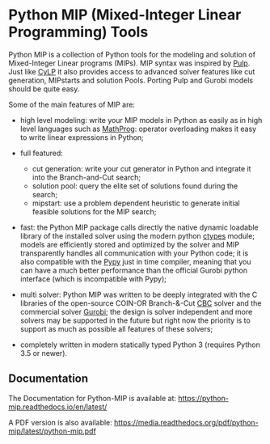# Python MIP (Mixed-Integer Linear Programming) Tools

Python MIP is a collection of Python tools for the modeling and solution
of Mixed-Integer Linear programs (MIPs). MIP syntax was inspired by
[Pulp](https://github.com/coin-or/pulp). Just like
[CyLP](https://github.com/coin-or/CyLP) it also provides access to
advanced solver features like cut generation, MIPstarts and solution
Pools. Porting Pulp and Gurobi models should be quite easy.

Some of the main features of MIP are:

* high level modeling: write your MIP models in Python as easily as in
  high level languages such as
  [MathProg](https://en.wikibooks.org/wiki/GLPK/GMPL_(MathProg)): 
  operator overloading makes it easy to write linear expressions in Python;

* full featured:
    - cut generation: write your cut generator in Python and integrate it
      into the Branch-and-Cut search;
    - solution pool: query the elite set of solutions found during the
      search;
    - mipstart: use a problem dependent heuristic to generate initial
      feasible solutions for the MIP search;

* fast: the Python MIP package calls directly the native dynamic loadable
  library of the installed solver using the modern python
  [ctypes](https://docs.python.org/3/library/ctypes.html) module; models
  are efficiently stored and optimized by the solver and MIP transparently
  handles all communication with your Python code; it is also compatible
  with the [Pypy](https://pypy.org/) just in time compiler, meaning that
  you can have a much better performance than the official Gurobi python
  interface (which is incompatible with Pypy);

* multi solver: Python MIP was written to be deeply integrated with the
  C libraries of the open-source COIN-OR Branch-&-Cut
  [CBC](https://projects.coin-or.org/Cbc) solver and the commercial solver
  [Gurobi](http://www.gurobi.com/); the design is solver independent and
  more solvers may be supported in the future but right now the priority
  is to support as much as possible all features of these solvers;

* completely written in modern statically typed Python 3 (requires Python
  3.5 or newer).
  
## Documentation
 
The Documentation for Python-MIP is available at:
https://python-mip.readthedocs.io/en/latest/

A PDF version is also available:
https://media.readthedocs.org/pdf/python-mip/latest/python-mip.pdf
 


